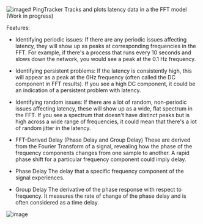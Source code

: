 ![image](https://github.com/TheBarret/PingTracker/assets/25234371/03f10a1a-a2a4-4efc-a2a2-910ad19a43ec)# PingTracker
Tracks and plots latency data in a the FFT model (Work in progress)

Features:
- Identifying periodic issues: If there are any periodic issues affecting latency, they will show up as peaks at corresponding frequencies in the FFT. For example, if there's a process that runs every 10 seconds and slows down the network, you would see a peak at the 0.1 Hz frequency.

- Identifying persistent problems: If the latency is consistently high, this will appear as a peak at the 0Hz frequency (often called the DC component in FFT results). If you see a high DC component, it could be an indication of a persistent problem with latency.

- Identifying random issues: If there are a lot of random, non-periodic issues affecting latency, these will show up as a wide, flat spectrum in the FFT. If you see a spectrum that doesn't have distinct peaks but is high across a wide range of frequencies, it could mean that there's a lot of random jitter in the latency.

- FFT-Derived Delay (Phase Delay and Group Delay)
These are derived from the Fourier Transform of a signal, revealing how the phase of the frequency components changes from one sample to another.
A rapid phase shift for a particular frequency component could imply delay. 

- Phase Delay
The delay that a specific frequency component of the signal experiences.

- Group Delay
The derivative of the phase response with respect to frequency. It measures the rate of change of the phase delay and is often considered as a time delay.


![image](https://github.com/TheBarret/PingTracker/assets/25234371/47beb1a5-06be-4233-b9ac-0397eb078ff2)
